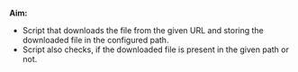 **Aim:** 
* Script that downloads the file from the given URL and storing the downloaded file in the configured path.
* Script also checks, if the downloaded file is present in the given path or not.
